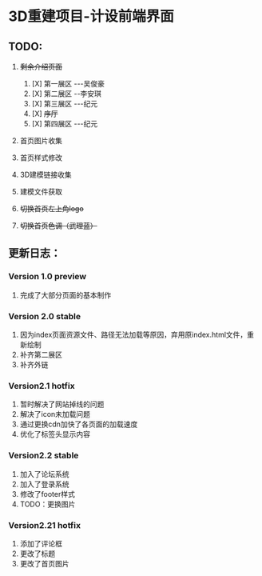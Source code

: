 # 3D重建项目-计设前端界面

## TODO:

1. ~~剩余介绍页面~~

   1. [X] 第一展区  ---吴俊豪
   2. [X] 第二展区  --李安琪
   3. [X] 第三展区  ---纪元
   4. [X] ~~序厅~~
   5. [X] 第四展区  ---纪元
2. 首页图片收集
3. 首页样式修改
4. 3D建模链接收集
5. 建模文件获取
6. ~~切换首页左上角logo~~
7. ~~切换首页色调（武理蓝）~~

## 更新日志：

### Version 1.0 preview

1. 完成了大部分页面的基本制作

### Version 2.0 stable

1. 因为index页面资源文件、路径无法加载等原因，弃用原index.html文件，重新绘制
2. 补齐第二展区
3. 补齐外链

### Version2.1 hotfix

1. 暂时解决了网站掉线的问题
2. 解决了icon未加载问题
3. 通过更换cdn加快了各页面的加载速度
4. 优化了标签头显示内容

### Version2.2 stable

1. 加入了论坛系统
2. 加入了登录系统
3. 修改了footer样式
4. TODO：更换图片

### Version2.21 hotfix

1. 添加了评论框
2. 更改了标题
3. 更改了首页图片
